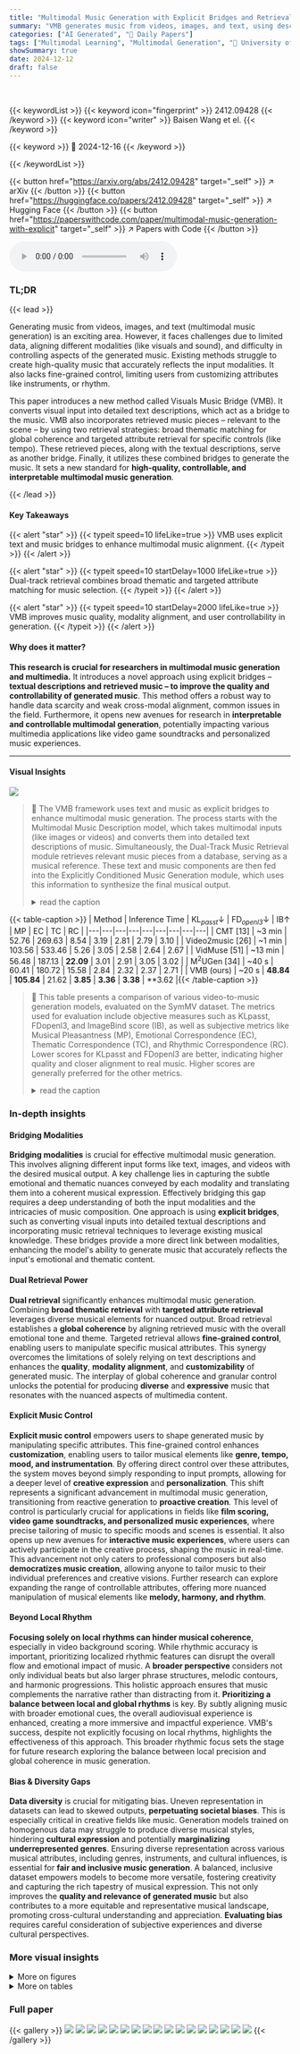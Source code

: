 ```yaml
---
title: "Multimodal Music Generation with Explicit Bridges and Retrieval Augmentation"
summary: "VMB generates music from videos, images, and text, using description and retrieval bridges to improve quality and controllability."
categories: ["AI Generated", "🤗 Daily Papers"]
tags: ["Multimodal Learning", "Multimodal Generation", "🏢 University of Edinburgh",]
showSummary: true
date: 2024-12-12
draft: false
---
```


<br>

{{< keywordList >}}
{{< keyword icon="fingerprint" >}} 2412.09428 {{< /keyword >}}
{{< keyword icon="writer" >}} Baisen Wang et el. {{< /keyword >}}
 
{{< keyword >}} 🤗 2024-12-16 {{< /keyword >}}
 
{{< /keywordList >}}

{{< button href="https://arxiv.org/abs/2412.09428" target="_self" >}}
↗ arXiv
{{< /button >}}
{{< button href="https://huggingface.co/papers/2412.09428" target="_self" >}}
↗ Hugging Face
{{< /button >}}
{{< button href="https://paperswithcode.com/paper/multimodal-music-generation-with-explicit" target="_self" >}}
↗ Papers with Code
{{< /button >}}



<audio controls>
    <source src="https://ai-paper-reviewer.com/2412.09428/podcast.wav" type="audio/wav">
    Your browser does not support the audio element.
</audio>


### TL;DR


{{< lead >}}

Generating music from videos, images, and text (multimodal music generation) is an exciting area.  However, it faces challenges due to limited data, aligning different modalities (like visuals and sound), and difficulty in controlling aspects of the generated music. Existing methods struggle to create high-quality music that accurately reflects the input modalities. It also lacks fine-grained control, limiting users from customizing attributes like instruments, or rhythm.

This paper introduces a new method called Visuals Music Bridge (VMB).  It converts visual input into detailed text descriptions, which act as a bridge to the music.  VMB also incorporates retrieved music pieces – relevant to the scene – by using two retrieval strategies:  broad thematic matching for global coherence and targeted attribute retrieval for specific controls (like tempo).  These retrieved pieces, along with the textual descriptions, serve as another bridge.  Finally, it utilizes these combined bridges to generate the music. It sets a new standard for **high-quality, controllable, and interpretable multimodal music generation**.

{{< /lead >}}


#### Key Takeaways

{{< alert "star" >}}
{{< typeit speed=10 lifeLike=true >}} VMB uses explicit text and music bridges to enhance multimodal music alignment. {{< /typeit >}}
{{< /alert >}}

{{< alert "star" >}}
{{< typeit speed=10 startDelay=1000 lifeLike=true >}} Dual-track retrieval combines broad thematic and targeted attribute matching for music selection. {{< /typeit >}}
{{< /alert >}}

{{< alert "star" >}}
{{< typeit speed=10 startDelay=2000 lifeLike=true >}} VMB improves music quality, modality alignment, and user controllability in generation. {{< /typeit >}}
{{< /alert >}}

#### Why does it matter?
**This research is crucial for researchers in multimodal music generation and multimedia.**  It introduces a novel approach using explicit bridges – **textual descriptions and retrieved music – to improve the quality and controllability of generated music**.  This method offers a robust way to handle data scarcity and weak cross-modal alignment, common issues in the field.  Furthermore, it opens new avenues for research in **interpretable and controllable multimodal generation**, potentially impacting various multimedia applications like video game soundtracks and personalized music experiences.

------
#### Visual Insights



![](https://arxiv.org/html/2412.09428/extracted/6065175/figs/framework.png)

> 🔼 The VMB framework uses text and music as explicit bridges to enhance multimodal music generation.  The process starts with the Multimodal Music Description model, which takes multimodal inputs (like images or videos) and converts them into detailed text descriptions of music.  Simultaneously, the Dual-Track Music Retrieval module retrieves relevant music pieces from a database, serving as a musical reference. These text and music components are then fed into the Explicitly Conditioned Music Generation module, which uses this information to synthesize the final musical output.
> <details>
> <summary>read the caption</summary>
> Figure 1: Overview of the VMB framework. We employ text and music as two explicit bridges for multimodal music generation. Text-form music description is obtained with the Multimodal Music Description model. Reference music is retrieved with the Dual-track Music Retrieval module. The two bridges are fed into the Explicitly Conditioned Music Generation module to generate output music.
> </details>





{{< table-caption >}}
| Method | Inference Time | KL<sub>*passt*</sub>↓ | FD<sub>*openl3*</sub>↓ | IB↑ | MP | EC | TC | RC |
|---|---|---|---|---|---|---|---|---| 
| CMT [13] | ~3 min | 52.76 | 269.63 | 8.54 | 3.19 | 2.81 | 2.79 | 3.10 |
| Video2music [26] | ~1 min | 103.56 | 533.46 | 5.26 | 3.05 | 2.58 | 2.64 | 2.67 |
| VidMuse [51] | ~13 min | 56.48 | 187.13 | **22.09** | 3.01 | 2.91 | 3.05 | 3.02 |
| M<sup>2</sup>UGen [34] | ~40 s | 60.41 | 180.72 | 15.58 | 2.84 | 2.32 | 2.37 | 2.71 |
| VMB (ours) | ~20 s | **48.84** | **105.84** | 21.62 | **3.85** | **3.36** | **3.38** | **3.62 |{{< /table-caption >}}

> 🔼 This table presents a comparison of various video-to-music generation models, evaluated on the SymMV dataset. The metrics used for evaluation include objective measures such as KLpasst, FDopenl3, and ImageBind score (IB), as well as subjective metrics like Musical Pleasantness (MP), Emotional Correspondence (EC), Thematic Correspondence (TC), and Rhythmic Correspondence (RC).  Lower scores for KLpasst and FDopenl3 are better, indicating higher quality and closer alignment to real music. Higher scores are generally preferred for the other metrics.
> <details>
> <summary>read the caption</summary>
> Table 1: Video-to-music generation performance on SymMV dataset. Up/down arrows indicate the desired direction for improvement.
> </details>





### In-depth insights


#### Bridging Modalities
**Bridging modalities** is crucial for effective multimodal music generation.  This involves aligning different input forms like text, images, and videos with the desired musical output.  A key challenge lies in capturing the subtle emotional and thematic nuances conveyed by each modality and translating them into a coherent musical expression.  Effectively bridging this gap requires a deep understanding of both the input modalities and the intricacies of music composition.  One approach is using **explicit bridges**, such as converting visual inputs into detailed textual descriptions and incorporating music retrieval techniques to leverage existing musical knowledge.  These bridges provide a more direct link between modalities, enhancing the model's ability to generate music that accurately reflects the input's emotional and thematic content.

#### Dual Retrieval Power
**Dual retrieval** significantly enhances multimodal music generation. Combining **broad thematic retrieval** with **targeted attribute retrieval** leverages diverse musical elements for nuanced output.  Broad retrieval establishes a **global coherence** by aligning retrieved music with the overall emotional tone and theme. Targeted retrieval allows **fine-grained control**, enabling users to manipulate specific musical attributes. This synergy overcomes the limitations of solely relying on text descriptions and enhances the **quality**, **modality alignment**, and **customizability** of generated music.  The interplay of global coherence and granular control unlocks the potential for producing **diverse** and **expressive** music that resonates with the nuanced aspects of multimedia content.

#### Explicit Music Control
**Explicit music control** empowers users to shape generated music by manipulating specific attributes. This fine-grained control enhances **customization**, enabling users to tailor musical elements like **genre, tempo, mood, and instrumentation**. By offering direct control over these attributes, the system moves beyond simply responding to input prompts, allowing for a deeper level of **creative expression** and **personalization**. This shift represents a significant advancement in multimodal music generation, transitioning from reactive generation to **proactive creation**. This level of control is particularly crucial for applications in fields like **film scoring, video game soundtracks, and personalized music experiences**, where precise tailoring of music to specific moods and scenes is essential.  It also opens up new avenues for **interactive music experiences**, where users can actively participate in the creative process, shaping the music in real-time. This advancement not only caters to professional composers but also **democratizes music creation**, allowing anyone to tailor music to their individual preferences and creative visions. Further research can explore expanding the range of controllable attributes, offering more nuanced manipulation of musical elements like **melody, harmony, and rhythm**.

#### Beyond Local Rhythm
**Focusing solely on local rhythms can hinder musical coherence**, especially in video background scoring. While rhythmic accuracy is important, prioritizing localized rhythmic features can disrupt the overall flow and emotional impact of music. A **broader perspective** considers not only individual beats but also larger phrase structures, melodic contours, and harmonic progressions. This holistic approach ensures that music complements the narrative rather than distracting from it. **Prioritizing a balance between local and global rhythms** is key. By subtly aligning music with broader emotional cues, the overall audiovisual experience is enhanced, creating a more immersive and impactful experience. VMB's success, despite not explicitly focusing on local rhythms, highlights the effectiveness of this approach. This broader rhythmic focus sets the stage for future research exploring the balance between local precision and global coherence in music generation.

#### Bias & Diversity Gaps
**Data diversity** is crucial for mitigating bias. Uneven representation in datasets can lead to skewed outputs, **perpetuating societal biases**. This is especially critical in creative fields like music. Generation models trained on homogenous data may struggle to produce diverse musical styles, hindering **cultural expression** and potentially **marginalizing underrepresented genres**. Ensuring diverse representation across various musical attributes, including genres, instruments, and cultural influences, is essential for **fair and inclusive music generation**. A balanced, inclusive dataset empowers models to become more versatile, fostering creativity and capturing the rich tapestry of musical expression. This not only improves the **quality and relevance of generated music** but also contributes to a more equitable and representative musical landscape, promoting cross-cultural understanding and appreciation.  **Evaluating bias** requires careful consideration of subjective experiences and diverse cultural perspectives.


### More visual insights

<details>
<summary>More on figures
</summary>


![](https://arxiv.org/html/2412.09428/extracted/6065175/figs/3.1.png)

> 🔼 The Multimodal Music Description Model (MMDM) pipeline begins by collecting music videos and their associated metadata.  Automated tagging refines the audio annotations by leveraging CLAP embedding similarities. The Llama 3.1 model then synthesizes metadata and generates thematic descriptions. These descriptions serve as training targets.  Finally, the MMDM is trained using LoRA fine-tuning.  This allows it to effectively transform multimodal inputs (video and metadata) into detailed textual music descriptions that capture the essence of the visual content.
> <details>
> <summary>read the caption</summary>
> Figure 2: Pipeline of the Multimodal Music Description Model (MMDM). This process starts with the collection of music videos, followed by automated tagging to refine audio annotations using CLAP embedding similarities. Metadata and thematic descriptions are synthesized by the Llama 3.1 model to create training targets. The training utilizes LoRA fine-tuning in the MMDM to transform multimodal inputs into targeted music descriptions that align with the visual content’s themes.
> </details>



![](https://arxiv.org/html/2412.09428/extracted/6065175/figs/3.2.png)

> 🔼 The figure presents the architecture of the Dual-track Music Retrieval and the Explicitly Conditioned Music Generation. The Dual-track Music Retrieval uses a multimodal dataset to retrieve music based on two strategies: broad retrieval, which focuses on overall thematic alignment, and targeted retrieval, which allows for user control over specific musical attributes like tempo, instrumentation, and genre.  The Explicitly Conditioned Music Generation module uses a ControlFormer block to generate music by integrating embeddings from the retrieved music (music bridge), the textual description (text bridge), and noise inputs.
> <details>
> <summary>read the caption</summary>
> Figure 3: Framework of Dual-track Music Retrieval and Explicitly Conditioned Music Generation. The left part illustrates the Dual-track Music Retrieval process, which leverages our multimodal dataset to perform both broad and targeted retrieval. The right part shows the Explicitly Conditioned Music Generation pathway, where music is generated through a ControlFormer block integrating embeddings from selected music bridge, text bridge, and noisy inputs.
> </details>



![](https://arxiv.org/html/2412.09428/extracted/6065175/figs/Distribution_of_PAM_Scores.png)

> 🔼 This table presents a comparison of different models on the video-to-description generation task, evaluating their ability to generate textual descriptions of music that align with the content of a given video. The table includes CLAPScore results for GPT-4V, InternVL, and the proposed MMDM. A higher CLAPScore indicates better alignment between the generated description and the music.
> <details>
> <summary>read the caption</summary>
> Table 4: Video-to-Description Generation Performance.
> </details>



![](https://arxiv.org/html/2412.09428/extracted/6065175/figs/dataset_distributions.png)

> 🔼 This table presents the results of the controllable generation experiment, demonstrating VMB's capability to generate music with distinct attributes.  The table focuses on the average change (Δ) in CLAPScore across different control dimensions: Instrument, Genre, and Mood.  CLAPScore measures how well the generated music aligns with textual descriptions, thus a larger Δ indicates more effective control. The results show that VMB can effectively control for specific instruments, moderately control genre, and achieve some level of mood manipulation in generated music.
> <details>
> <summary>read the caption</summary>
> Table 5: Attribute control effectiveness measured by average change (ΔΔ\Deltaroman_Δ) in CLAPScore.
> </details>



![](https://arxiv.org/html/2412.09428/extracted/6065175/figs/dataset_distributions2.png)

> 🔼 This histogram displays the distribution of Perceptual Audio Quality Measure (PAM) scores calculated for the initial dataset of 512k music tracks before filtering. The PAM score, ranging from 0 to 1, quantifies the perceptual quality of audio, with higher scores indicating better quality.  The x-axis represents the PAM score, while the y-axis represents the number of tracks that fall within each score range. This distribution helps understand the initial quality of the music tracks and aids in defining a filtering threshold, as detailed in Appendix A.1.
> <details>
> <summary>read the caption</summary>
> Figure 4: Distribution of PAM Scores across the raw training dataset.
> </details>



![](https://arxiv.org/html/2412.09428/extracted/6065175/figs/mood_distribution.png)

> 🔼 This histogram displays the distribution of music duration in the training dataset, measured in seconds. The x-axis represents the duration of the music tracks, while the y-axis represents the number of tracks that fall within each duration range. The majority of music tracks are concentrated between approximately 100 and 200 seconds.
> <details>
> <summary>read the caption</summary>
> Figure 5: Histogram of music duration in the training dataset.
> </details>



![](https://arxiv.org/html/2412.09428/extracted/6065175/figs/genre_distribution.png)

> 🔼 This histogram displays the distribution of word counts for the textual descriptions accompanying the music tracks in the training dataset. The x-axis represents the number of words, while the y-axis represents the frequency of descriptions with that specific word count. Most descriptions fall within a moderate word count range, indicating a balance between conciseness and descriptive detail. The distribution also suggests a variety in the length and complexity of the descriptions, reflecting the diversity of the music they describe.
> <details>
> <summary>read the caption</summary>
> Figure 6: Histogram of text word counts in the training dataset.
> </details>



![](https://arxiv.org/html/2412.09428/extracted/6065175/figs/instrument_distribution.png)

> 🔼 This histogram presents the distribution of mood tags within the retrieval dataset. The x-axis represents various mood categories, such as 'fun,' 'energetic,' 'romantic,' 'emotional,' 'holiday,' 'dreamy,' 'calm,' and 'dark.' The y-axis represents the number of music tracks tagged with each mood. The height of each bar corresponds to the frequency of each mood tag in the dataset. The figure demonstrates a balanced distribution across many mood categories, indicating the diverse emotional representation within the curated dataset for music retrieval. This diversity enables VMB to cater to a wide range of user preferences and input modalities, generating music that accurately aligns with the desired emotional tone.
> <details>
> <summary>read the caption</summary>
> Figure 7: Distribution of mood tags across the retrieval dataset. This histogram shows the frequency of various mood categories, illustrating the emotional diversity captured in our data.
> </details>



![](https://arxiv.org/html/2412.09428/extracted/6065175/figs/bpm_distribution.png)

> 🔼 This bar chart, situated within the Methodology section under the subsection 'Dual-track Music Retrieval', displays the distribution of various music genres present in the dataset curated for retrieval tasks. The bars represent the quantity of music tracks associated with each genre, like Pop, Hip Hop & Rap, Folk & Country, Latin Music and Rock, indicating the diversity of musical styles available. This broad genre representation suggests the dataset's suitability for retrieval tasks aimed at generating music aligned with specific genre preferences.
> <details>
> <summary>read the caption</summary>
> Figure 8: Genre distribution within the retrieval dataset. This bar graph reflects the variety of music genres represented, indicating the dataset’s broad applicability for genre-specific retrieval tasks.
> </details>



![](https://arxiv.org/html/2412.09428/extracted/6065175/figs/hist_audio_duration.png)

> 🔼 This histogram illustrates the distribution of instrument tags within the dataset curated for music retrieval.  It highlights the variety of instruments represented, emphasizing the dataset's comprehensive coverage of diverse instrumental music, which is crucial for effective retrieval-augmented music generation.
> <details>
> <summary>read the caption</summary>
> Figure 9: Histogram of instrument tags in our retrieval dataset. This figure shows the range of musical instruments represented, underscoring the dataset’s comprehensive coverage of instrumental music.
> </details>



![](https://arxiv.org/html/2412.09428/extracted/6065175/figs/hist_text_word_count.png)

> 🔼 This density plot visualizes the distribution of beats per minute (BPM) within the music retrieval dataset.  The x-axis represents BPM, and the y-axis represents the density, showing how frequently different tempos occur.  The plot demonstrates the range of tempos available, indicating the variety of musical pacing in the dataset.  This information is used to inform and guide retrieval strategies based on user-specified tempo preferences. 
> <details>
> <summary>read the caption</summary>
> Figure 10: Density curve of BPM across the retrieval dataset. This plot illustrates the distribution of Beats Per Minute, showcasing the tempo range covered in our collection.
> </details>



![](https://arxiv.org/html/2412.09428/extracted/6065175/figs/hist_lexical_diversity.png)

> 🔼 This histogram displays the distribution of audio durations within the MMDM and DMR retrieval dataset, indicating the typical length of music tracks included. Most of the audio durations fall within a consistent range, which suggests that the lengths of songs in this dataset are relatively uniform.
> <details>
> <summary>read the caption</summary>
> Figure 11: Histogram of audio durations in retrieval dataset. This shows the distribution of song lengths in the dataset.
> </details>



![](https://arxiv.org/html/2412.09428/extracted/6065175/figs/survey.jpg)

> 🔼 This histogram displays the distribution of word counts within the text descriptions associated with each music piece in the retrieval dataset. The x-axis represents the number of words, while the y-axis represents the frequency of occurrence. Most descriptions fall within a mid-range word count, indicating a moderate level of detail in the textual data.
> <details>
> <summary>read the caption</summary>
> Figure 12: Histogram of text word counts in retrieval dataset. This represents the distribution of word counts in the associated text data.
> </details>



</details>




<details>
<summary>More on tables
</summary>


{{< table-caption >}}
| Method | KL<sub>*passt*</sub>↓ | FD<sub>*openl3*</sub>↓ | CLAPScore↑ | IB↑ | MP | TMA | 
|---|---|---|---|---|---|---| 
| Stable Audio Open [17] | 42.89 | 183.09 | **40.92** | 24.67 | 3.41 | **3.52** |
| MusicGen [8] | 46.89 | 181.59 | 33.95 | 22.46 | 3.11 | 3.35 |
| AudioLDM [33] | 99.85 | 293.86 | 17.61 | 20.01 | 2.34 | 2.71 |
| M<sup>2</sup>UGen [34] | 49.03 | 188.84 | 28.76 | 16.70 | 3.19 | 3.27 |
| VMB (ours) | **37.43** | **132.16** | 39.66 | **29.36** | **3.78** | 3.48 |{{< /table-caption >}}
> 🔼 This table presents a comparison of different text-to-music generation models, including Stable Audio Open, MusicGen, AudioLDM, M2UGen, and the proposed VMB model. The evaluation is performed on the SongDescriber dataset, using both objective metrics (KL Divergence, Fréchet distance, CLAPScore, and ImageBind score) and subjective metrics (Musical Pleasantness and Text-Music Alignment). The table shows that VMB outperforms other baseline models by achieving the best scores across multiple evaluation metrics.
> <details>
> <summary>read the caption</summary>
> Table 2: Text-to-music generation performance on SongDescriber dataset.
> </details>

{{< table-caption >}}
| Method | KL<sub>*passt*&darr; | FD<sub>*openl3*&darr; | IB&uarr; |
|---|---|---|---| 
| CoDi [50] | 216.48 | 251.52 | 9.60 |
| M<sup>2</sup>UGen [34] | 128.33 | 247.42 | 2.28 |
| VMB (ours) | **105.60** | **119.76** | **11.88** |{{< /table-caption >}}
> 🔼 This table presents the evaluation results for image-to-music generation using three different models: CoDi, M2UGen, and the proposed VMB model. The evaluation was conducted on the MUImage dataset, a collection of image-music pairs, and uses metrics such as KL divergence (KLpasst), Frechet Audio Distance (FDopenl3), and ImageBind score (IB).  Lower KLpasst and FDopenl3 indicate better music quality and alignment with real music, while a higher IB signifies stronger cross-modal alignment between image and generated music.
> <details>
> <summary>read the caption</summary>
> Table 3: Image-to-music generation performance on MUImage dataset.
> </details>

{{< table-caption >}}
| Model | CLAPScore |
|---|---| 
| GPT-4V [41] | 44.41 |
| InternVL [6] | 44.21 |
| MMDM | 50.88 |{{< /table-caption >}}
> 🔼 This table presents an ablation study conducted on the SymMV dataset, evaluating the impact of removing the Broad Retrieval (BR) and Targeted Retrieval (TR) components from the VMB model on video-to-music generation.  It reports objective metrics (KLpasst, FDopenl3, and ImageBind score) across four different ablation settings: using both BR and TR, using only BR, using only TR, and using neither.  Lower KLpasst and FDopenl3 scores indicate better music quality and alignment with real music distributions, while a higher ImageBind score represents better alignment between the generated music and the input video.
> <details>
> <summary>read the caption</summary>
> Table 6: Ablation of model components on video-to-music generation with SymMV dataset. BR, TR represent broad retrieval and target retrieval respectively.
> </details>

{{< table-caption >}}
| Attribute | Change ($\Delta$) |
|---|---| 
| Instrument | +11.46 |
| Genre | +3.03 |
| Mood | +4.14 |{{< /table-caption >}}
> 🔼 This table presents the average Beats Per Minute (BPM) of music generated by the VMB model under different tempo conditions ('Fast', 'Medium', and 'Slow') in a controllable generation experiment.  This experiment evaluates the model's ability to adjust the tempo of generated music while maintaining overall coherence.
> <details>
> <summary>read the caption</summary>
> Table 7: Average BPM of music generated under varying tempo conditions.
> </details>

{{< table-caption >}}
| BR | TR | KL<sub>*passt*</sub>↓ | FD<sub>*openl3*</sub>↓ | IB↑ |
|---|---|---|---|---| 
| ✓ | ✓ | **75.29** | **177.27** | **24.70** |
| ✓ | × | 91.89 | 199.74 | 20.73 |
| × | ✓ | 91.07 | 387.14 | 20.51 |
| × | × | 96.42 | 360.29 | 14.67 |{{< /table-caption >}}
> 🔼 This table presents examples of how visual inputs, specifically images, are transformed into textual descriptions suitable for music generation. Each row features an image alongside its generated description and an evaluation by GPT-4, providing insights into the effectiveness of capturing the image's essence in the textual description. The evaluation includes a score (out of 5) and a rationale explaining the alignment between the image and the description.
> <details>
> <summary>read the caption</summary>
> Table 8: Samples of visual-to-description generation.
> </details>

</details>




### Full paper

{{< gallery >}}
<img src="https://ai-paper-reviewer.com/2412.09428/1.png" class="grid-w50 md:grid-w33 xl:grid-w25" />
<img src="https://ai-paper-reviewer.com/2412.09428/2.png" class="grid-w50 md:grid-w33 xl:grid-w25" />
<img src="https://ai-paper-reviewer.com/2412.09428/3.png" class="grid-w50 md:grid-w33 xl:grid-w25" />
<img src="https://ai-paper-reviewer.com/2412.09428/4.png" class="grid-w50 md:grid-w33 xl:grid-w25" />
<img src="https://ai-paper-reviewer.com/2412.09428/5.png" class="grid-w50 md:grid-w33 xl:grid-w25" />
<img src="https://ai-paper-reviewer.com/2412.09428/6.png" class="grid-w50 md:grid-w33 xl:grid-w25" />
<img src="https://ai-paper-reviewer.com/2412.09428/7.png" class="grid-w50 md:grid-w33 xl:grid-w25" />
<img src="https://ai-paper-reviewer.com/2412.09428/8.png" class="grid-w50 md:grid-w33 xl:grid-w25" />
<img src="https://ai-paper-reviewer.com/2412.09428/9.png" class="grid-w50 md:grid-w33 xl:grid-w25" />
<img src="https://ai-paper-reviewer.com/2412.09428/10.png" class="grid-w50 md:grid-w33 xl:grid-w25" />
<img src="https://ai-paper-reviewer.com/2412.09428/11.png" class="grid-w50 md:grid-w33 xl:grid-w25" />
<img src="https://ai-paper-reviewer.com/2412.09428/12.png" class="grid-w50 md:grid-w33 xl:grid-w25" />
<img src="https://ai-paper-reviewer.com/2412.09428/13.png" class="grid-w50 md:grid-w33 xl:grid-w25" />
<img src="https://ai-paper-reviewer.com/2412.09428/14.png" class="grid-w50 md:grid-w33 xl:grid-w25" />
<img src="https://ai-paper-reviewer.com/2412.09428/15.png" class="grid-w50 md:grid-w33 xl:grid-w25" />
<img src="https://ai-paper-reviewer.com/2412.09428/16.png" class="grid-w50 md:grid-w33 xl:grid-w25" />
<img src="https://ai-paper-reviewer.com/2412.09428/17.png" class="grid-w50 md:grid-w33 xl:grid-w25" />
{{< /gallery >}}